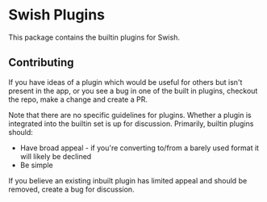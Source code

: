 # Swish Plugins

This package contains the builtin plugins for Swish.

## Contributing

If you have ideas of a plugin which would be useful for others but isn't present in the app, or you see a bug in one of the built in plugins, checkout the repo, make a change and create a PR.

Note that there are no specific guidelines for plugins.
Whether a plugin is integrated into the builtin set is up for discussion. Primarily, builtin plugins should:

- Have broad appeal - if you're converting to/from a barely used format it will likely be declined
- Be simple

If you believe an existing inbuilt plugin has limited appeal and should be removed, create a bug for discussion.
